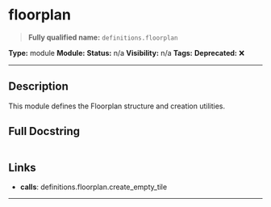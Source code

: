 # floorplan
> **Fully qualified name:** `definitions.floorplan`

**Type:** module
**Module:** 
**Status:** n/a
**Visibility:** n/a
**Tags:** 
**Deprecated:** ❌

---

## Description
This module defines the Floorplan structure and creation utilities.

## Full Docstring
```

```

## Links
- **calls**: definitions.floorplan.create_empty_tile


---
